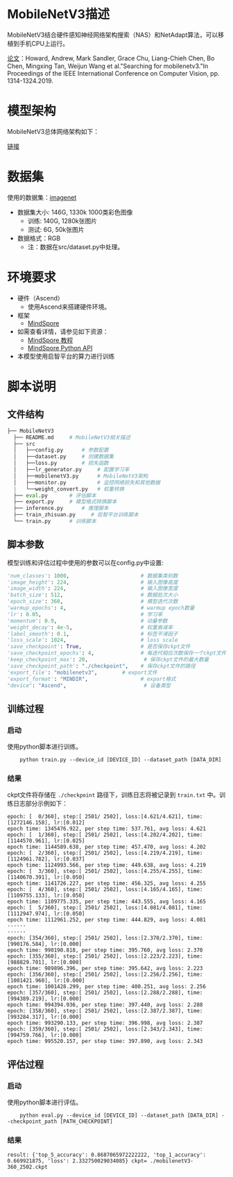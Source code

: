 # MobileNetV3描述

MobileNetV3结合硬件感知神经网络架构搜索（NAS）和NetAdapt算法，可以移植到手机CPU上运行。

[论文](https://arxiv.org/pdf/1905.02244)：Howard, Andrew, Mark Sandler, Grace Chu, Liang-Chieh Chen, Bo Chen, Mingxing Tan, Weijun Wang et al."Searching for mobilenetv3."In Proceedings of the IEEE International Conference on Computer Vision, pp. 1314-1324.2019.

# 模型架构

MobileNetV3总体网络架构如下：

[链接](https://arxiv.org/pdf/1905.02244)

# 数据集

使用的数据集：[imagenet](http://www.image-net.org/)

- 数据集大小: 146G, 1330k 1000类彩色图像
    - 训练: 140G, 1280k张图片
    - 测试: 6G, 50k张图片
- 数据格式：RGB
    - 注：数据在src/dataset.py中处理。

# 环境要求

- 硬件（Ascend）
    - 使用Ascend来搭建硬件环境。
- 框架
    - [MindSpore](https://www.mindspore.cn/install)
- 如需查看详情，请参见如下资源：
    - [MindSpore 教程](https://www.mindspore.cn/tutorial/training/zh-CN/master/index.html)
    - [MindSpore Python API](https://www.mindspore.cn/doc/api_python/zh-CN/master/index.html)
- 本模型使用启智平台的算力进行训练

# 脚本说明

## 文件结构

```python
├── MobileNetV3
  ├── README.md     # MobileNetV3相关描述
  ├── src
  │   ├──config.py      # 参数配置
  │   ├──dataset.py     # 创建数据集
  │   ├──loss.py        # 损失函数
  │   ├──lr_generator.py     # 配置学习率
  │   ├──mobilenetV3.py      # MobileNetV3架构
  │   ├──monitor.py          # 监控网络损失和其他数据
  |   └──weight_convert.py   # 权重转换
  ├── eval.py       # 评估脚本
  ├── export.py     # 模型格式转换脚本
  ├── inference.py      # 推理脚本
  ├── train_zhisuan.py     # 启智平台训练脚本
  └── train.py      # 训练脚本
```
## 脚本参数

模型训练和评估过程中使用的参数可以在config.py中设置:

```python
'num_classes': 1000,                       # 数据集类别数
'image_height': 224,                       # 输入图像高度
'image_width': 224,                        # 输入图像宽度
'batch_size': 512,                         # 数据批次大小
'epoch_size': 360,                         # 模型迭代次数
'warmup_epochs': 4,                        # warmup epoch数量
'lr': 0.05,                                # 学习率
'momentum': 0.9,                           # 动量参数
'weight_decay': 4e-5,                      # 权重衰减率
'label_smooth': 0.1,                       # 标签平滑因子
'loss_scale': 1024,                        # loss scale
'save_checkpoint': True,                   # 是否保存ckpt文件
'save_checkpoint_epochs': 4,               # 每迭代相应次数保存一个ckpt文件
'keep_checkpoint_max': 20,                  # 保存ckpt文件的最大数量
'save_checkpoint_path': "./checkpoint",    # 保存ckpt文件的路径
'export_file': "mobilenetv3",        # export文件
'export_format': "MINDIR",                 # export格式
"device": "Ascend",                         # 设备类型
```

## 训练过程

### 启动

使用python脚本进行训练。

```shell
    python train.py --device_id [DEVICE_ID] --dataset_path [DATA_DIR]
```

### 结果

ckpt文件将存储在 `./checkpoint` 路径下，训练日志将被记录到 `train.txt` 中。训练日志部分示例如下：

```shell
epoch: [  0/360], step:[ 2501/ 2502], loss:[4.621/4.621], time:[1272146.158], lr:[0.012]
epoch time: 1345476.922, per step time: 537.761, avg loss: 4.621
epoch: [  1/360], step:[ 2501/ 2502], loss:[4.202/4.202], time:[1144570.961], lr:[0.025]
epoch time: 1144589.638, per step time: 457.470, avg loss: 4.202
epoch: [  2/360], step:[ 2501/ 2502], loss:[4.219/4.219], time:[1124961.782], lr:[0.037]
epoch time: 1124993.566, per step time: 449.638, avg loss: 4.219
epoch: [  3/360], step:[ 2501/ 2502], loss:[4.255/4.255], time:[1140670.391], lr:[0.050]
epoch time: 1141726.227, per step time: 456.325, avg loss: 4.255
epoch: [  4/360], step:[ 2501/ 2502], loss:[4.165/4.165], time:[1109755.133], lr:[0.050]
epoch time: 1109775.335, per step time: 443.555, avg loss: 4.165
epoch: [  5/360], step:[ 2501/ 2502], loss:[4.081/4.081], time:[1112947.974], lr:[0.050]
epoch time: 1112961.252, per step time: 444.829, avg loss: 4.081
······
······
epoch: [354/360], step:[ 2501/ 2502], loss:[2.370/2.370], time:[990176.584], lr:[0.000]
epoch time: 990190.818, per step time: 395.760, avg loss: 2.370
epoch: [355/360], step:[ 2501/ 2502], loss:[2.223/2.223], time:[988829.701], lr:[0.000]
epoch time: 989896.396, per step time: 395.642, avg loss: 2.223
epoch: [356/360], step:[ 2501/ 2502], loss:[2.256/2.256], time:[1001421.960], lr:[0.000]
epoch time: 1001428.299, per step time: 400.251, avg loss: 2.256
epoch: [357/360], step:[ 2501/ 2502], loss:[2.288/2.288], time:[994389.219], lr:[0.000]
epoch time: 994394.936, per step time: 397.440, avg loss: 2.288
epoch: [358/360], step:[ 2501/ 2502], loss:[2.387/2.387], time:[993284.317], lr:[0.000]
epoch time: 993290.133, per step time: 396.998, avg loss: 2.387
epoch: [359/360], step:[ 2501/ 2502], loss:[2.343/2.343], time:[994759.766], lr:[0.000]
epoch time: 995520.157, per step time: 397.890, avg loss: 2.343

```

## 评估过程

### 启动

使用python脚本进行评估。

```shell
    python eval.py --device_id [DEVICE_ID] --dataset_path [DATA_DIR] --checkpoint_path [PATH_CHECKPOINT]

```

### 结果

```shell
result: {'top_5_accuracy': 0.8687065972222222, 'top_1_accuracy': 0.669921875, 'loss': 2.332750029034085} ckpt= ./mobilenetV3-360_2502.ckpt
```



